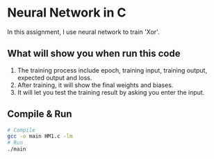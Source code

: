 # Neural Network in C

In this assignment, I use neural network to train 'Xor'.

## What will show you when run this code

1. The training process include epoch, training input, training output, expected output and loss. 
2. After training, it will show the final weights and biases.
3. It will let you test the training result by asking you enter the input.

## Compile & Run

```sh
# Compile
gcc -o main HM1.c -lm
# Run
./main
```
